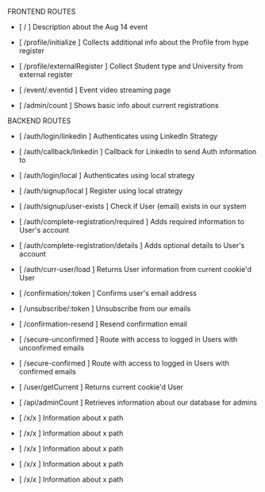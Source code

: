 FRONTEND ROUTES

- [ / ] Description about the Aug 14 event
- [ /profile/initialize ] Collects additional info about the Profile from hype register
- [ /profile/externalRegister ] Collect Student type and University from external register

- [ /event/:eventid ] Event video streaming page

- [ /admin/count ] Shows basic info about current registrations

BACKEND ROUTES

- [ /auth/login/linkedin ] Authenticates using LinkedIn Strategy

- [ /auth/callback/linkedin ] Callback for LinkedIn to send Auth information to

- [ /auth/login/local ] Authenticates using local strategy

- [ /auth/signup/local ] Register using local strategy

- [ /auth/signup/user-exists ] Check if User (email) exists in our system

- [ /auth/complete-registration/required ] Adds required information to User's account

- [ /auth/complete-registration/details ] Adds optional details to User's account

- [ /auth/curr-user/load ] Returns User information from current cookie'd User

- [ /confirmation/:token ] Confirms user's email address

- [ /unsubscribe/:token ] Unsubscribe from our emails

- [ /confirmation-resend ] Resend confirmation email

- [ /secure-unconfirmed ] Route with access to logged in Users with unconfirmed emails

- [ /secure-confirmed ] Route with access to logged in Users with confirmed emails

- [ /user/getCurrent ] Returns current cookie'd User

- [ /api/adminCount ] Retrieves information about our database for admins

- [ /x/x ] Information about x path

- [ /x/x ] Information about x path

- [ /x/x ] Information about x path

- [ /x/x ] Information about x path

- [ /x/x ] Information about x path
